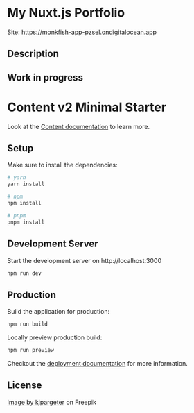 # My Nuxt.js Portfolio
Site: https://monkfish-app-pzsel.ondigitalocean.app
## Description

## Work in progress


# Content v2 Minimal Starter

Look at the [Content documentation](https://content-v2.nuxtjs.org/) to learn more.

## Setup

Make sure to install the dependencies:

```bash
# yarn
yarn install

# npm
npm install

# pnpm
pnpm install
```

## Development Server

Start the development server on http://localhost:3000

```bash
npm run dev
```

## Production

Build the application for production:

```bash
npm run build
```

Locally preview production build:

```bash
npm run preview
```

Checkout the [deployment documentation](https://v3.nuxtjs.org/docs/deployment) for more information.


## License
<a href="https://www.freepik.com/free-photo/grunge-paper-background_5203416.htm#query=parchment%20paper%20background&position=4&from_view=keyword&track=ais">Image by kjpargeter</a> on Freepik